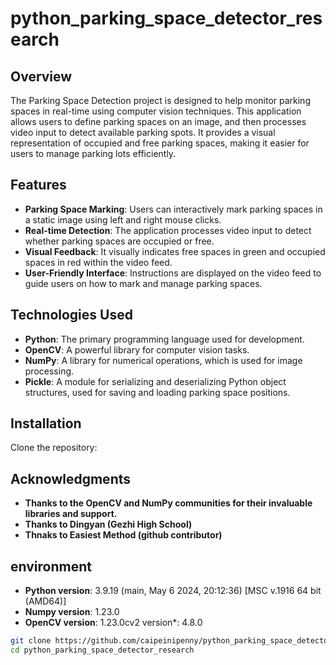 # python_parking_space_detector_research

## Overview
The Parking Space Detection project is designed to help monitor parking spaces in real-time using computer vision techniques. This application allows users to define parking spaces on an image, and then processes video input to detect available parking spots. It provides a visual representation of occupied and free parking spaces, making it easier for users to manage parking lots efficiently.

## Features
- **Parking Space Marking**: Users can interactively mark parking spaces in a static image using left and right mouse clicks.
- **Real-time Detection**: The application processes video input to detect whether parking spaces are occupied or free.
- **Visual Feedback**: It visually indicates free spaces in green and occupied spaces in red within the video feed.
- **User-Friendly Interface**: Instructions are displayed on the video feed to guide users on how to mark and manage parking spaces.

## Technologies Used
- **Python**: The primary programming language used for development.
- **OpenCV**: A powerful library for computer vision tasks.
- **NumPy**: A library for numerical operations, which is used for image processing.
- **Pickle**: A module for serializing and deserializing Python object structures, used for saving and loading parking space positions.

## Installation
Clone the repository:

## Acknowledgments
- **Thanks to the OpenCV and NumPy communities for their invaluable libraries and support.**
- **Thanks to Dingyan (Gezhi High School)**
- **Thnaks to Easiest Method (github contributor)**

## environment
- **Python version**: 3.9.19 (main, May  6 2024, 20:12:36) [MSC v.1916 64 bit (AMD64)]
- **Numpy version**:  1.23.0
- **OpenCV version**:  1.23.0cv2 version*: 4.8.0

```bash
git clone https://github.com/caipeinipenny/python_parking_space_detector_research.git
cd python_parking_space_detector_research
